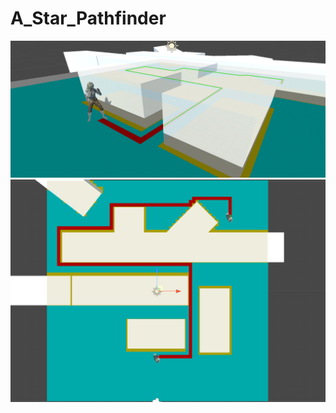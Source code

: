 # A_Star_Pathfinder

![Screenshot](GitImages\AStarPathFinder1.png)
![Screenshot](GitImages/AStarPathFinder.png)
